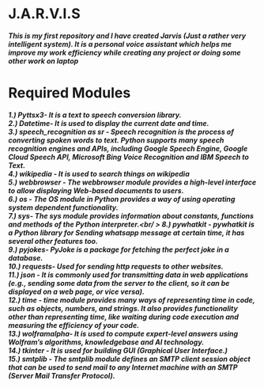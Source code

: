 # J.A.R.V.I.S
***This is my first repository and I have created Jarvis (Just a rather very intelligent system). It is a personal voice assistant which helps me improve my work efficiency while creating any project or doing some other work on laptop***
# Required Modules
***1.) Pyttsx3- It is a text to speech conversion library. <br />
2.) Datetime- It is used to display the current date and time.<br />
3.) speech_recognition as sr - Speech recognition is the process of converting spoken words to text. Python supports many speech recognition engines and APIs, including Google Speech Engine, Google Cloud Speech API, Microsoft Bing Voice Recognition and IBM Speech to Text.<br />
4.) wikipedia - It is used to search things on wikipedia <br />
5.) webbrowser - The webbrowser module provides a high-level interface to allow displaying Web-based documents to users. <br />
6.) os - The OS module in Python provides a way of using operating system dependent functionality.<br />
7.) sys- The sys module provides information about constants, functions and methods of the Python interpreter.<br/ >
8.) pywhatkit - pywhatkit is a Python library for Sending whatsapp message at certain time, it has several other features too.<br />
9.) pyjokes- PyJoke is a package for fetching the perfect joke in a database.<br />
10.) requests- Used for sending http requests to other websites.<br />
11.) json - It is commonly used for transmitting data in web applications (e.g., sending some data from the server to the client, so it can be displayed on a web page, or vice versa).<br />
12.) time - time module provides many ways of representing time in code, such as objects, numbers, and strings. It also provides functionality other than representing time, like waiting during code execution and measuring the efficiency of your code.<br />
13.) wolframalpha- It is used to compute expert-level answers using Wolfram’s algorithms, knowledgebase and AI technology.<br />
14.) tkinter - It is used for building GUI (Graphical User Interface.)<br />
15.) smtplib - The smtplib module defines an SMTP client session object that can be used to send mail to any Internet machine with an SMTP (Server Mail Transfer Protocol).***
